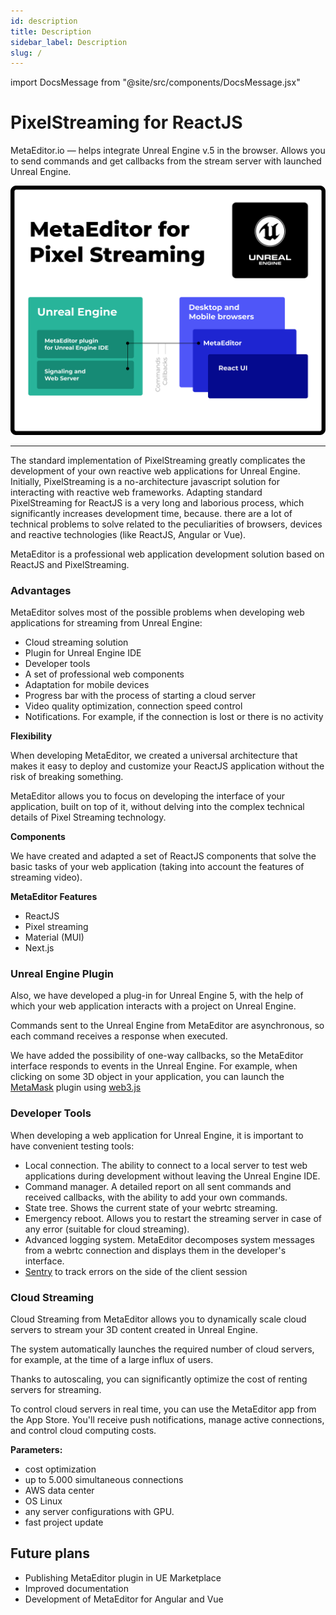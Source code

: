 ```yaml
---
id: description
title: Description
sidebar_label: Description
slug: /
---
```

import DocsMessage from "@site/src/components/DocsMessage.jsx"

# PixelStreaming for ReactJS

MetaEditor.io — helps integrate Unreal Engine v.5 in the browser. Allows you to send commands and get callbacks from the stream server with launched Unreal Engine.

![img](/assets/preview.png)

---

The standard implementation of PixelStreaming greatly complicates the development of your own reactive web applications for Unreal Engine. Initially, PixelStreaming is a no-architecture javascript solution for interacting with reactive web frameworks. Adapting standard PixelStreaming for ReactJS is a very long and laborious process, which significantly increases development time, because. there are a lot of technical problems to solve related to the peculiarities of browsers, devices and reactive technologies (like ReactJS, Angular or Vue).

MetaEditor is a professional web application development solution based on ReactJS and PixelStreaming.

### **Advantages**

MetaEditor solves most of the possible problems when developing web applications for streaming from Unreal Engine:

- Cloud streaming solution
- Plugin for Unreal Engine IDE
- Developer tools
- A set of professional web components
- Adaptation for mobile devices
- Progress bar with the process of starting a cloud server
- Video quality optimization, connection speed control
- Notifications. For example, if the connection is lost or there is no activity

**Flexibility**

When developing MetaEditor, we created a universal architecture that makes it easy to deploy and customize your ReactJS application without the risk of breaking something.

MetaEditor allows you to focus on developing the interface of your application, built on top of it, without delving into the complex technical details of Pixel Streaming technology.

**Components**

We have created and adapted a set of ReactJS components that solve the basic tasks of your web application (taking into account the features of streaming video).

**MetaEditor Features**

- ReactJS
- Pixel streaming
- Material (MUI)
- Next.js

### **Unreal Engine Plugin**

Also, we have developed a plug-in for Unreal Engine 5, with the help of which your web application interacts with a project on Unreal Engine.

Commands sent to the Unreal Engine from MetaEditor are asynchronous, so each command receives a response when executed.

We have added the possibility of one-way callbacks, so the MetaEditor interface responds to events in the Unreal Engine. For example, when clicking on some 3D object in your application, you can launch the [MetaMask](https://metamask.io/) plugin using [web3.js](https://www.npmjs.com/package/web3)

### **Developer Tools**

When developing a web application for Unreal Engine, it is important to have convenient testing tools:

- Local connection. The ability to connect to a local server to test web applications during development without leaving the Unreal Engine IDE.
- Command manager. A detailed report on all sent commands and received callbacks, with the ability to add your own commands.
- State tree. Shows the current state of your webrtc streaming.
- Emergency reboot. Allows you to restart the streaming server in case of any error (suitable for cloud streaming).
- Advanced logging system. MetaEditor decomposes system messages from a webrtc connection and displays them in the developer's interface.
- [Sentry](https://sentry.io/) to track errors on the side of the client session

### **Cloud Streaming**

Cloud Streaming from MetaEditor allows you to dynamically scale cloud servers to stream your 3D content created in Unreal Engine.

The system automatically launches the required number of cloud servers, for example, at the time of a large influx of users.

Thanks to autoscaling, you can significantly optimize the cost of renting servers for streaming.

To control cloud servers in real time, you can use the MetaEditor app from the App Store. You'll receive push notifications, manage active connections, and control cloud computing costs.

**Parameters:**

- cost optimization
- up to 5.000 simultaneous connections
- AWS data center
- OS Linux
- any server configurations with GPU.
- fast project update

## Future plans

- Publishing MetaEditor plugin in UE Marketplace
- Improved documentation
- Development of MetaEditor for Angular and Vue


<DocsMessage />
